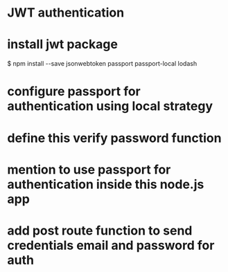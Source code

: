 # JWT authentication

# install jwt package
$  npm install --save jsonwebtoken passport passport-local lodash 

# configure passport for authentication using local strategy

# define this verify password function 

# mention to use passport for authentication inside this node.js app

# add post route function to send credentials email and password for auth